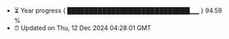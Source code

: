 - ⏳ Year progress { ████████████████████████████▁▁ } 94.59 %
- ⏰ Updated on Thu, 12 Dec 2024 04:28:01 GMT


